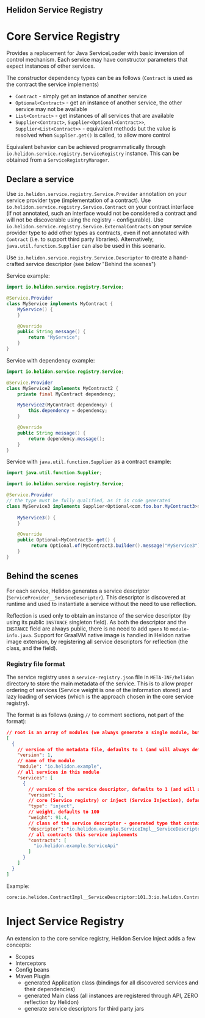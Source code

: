 Helidon Service Registry
----

# Core Service Registry

Provides a replacement for Java ServiceLoader with basic inversion of control mechanism.
Each service may have constructor parameters that expect instances of other services.

The constructor dependency types can be as follows (`Contract` is used as the contract the service implements)

- `Contract` - simply get an instance of another service
- `Optional<Contract>` - get an instance of another service, the other service may not be available
- `List<Contract>` - get instances of all services that are available
- `Supplier<Contract>`, `Supplier<Optional<Contract>>`, `Supplier<List<Contract>>` - equivalent methods but the value is resolved
  when `Supplier.get()` is called, to allow more control

Equivalent behavior can be achieved programmatically through `io.helidon.service.registry.ServiceRegistry` instance. This can be
obtained from a `ServiceRegistryManager`.

## Declare a service

Use `io.helidon.service.registry.Service.Provider` annotation on your service provider type (implementation of a contract).
Use `io.helidon.service.registry.Service.Contract` on your contract interface (if not annotated, such an interface would not be
considered a contract and will not be discoverable using the registry - configurable).
Use `io.helidon.service.registry.Service.ExternalContracts` on your service provider type to
add other types as contracts, even if not annotated with `Contract` (i.e. to support third party libraries). Alternatively, 
`java.util.function.Supplier` can also be used in this scenario.

Use `io.helidon.service.registry.Service.Descriptor` to create a hand-crafted service descriptor (see below "Behind the scenes")

Service example:

```java
import io.helidon.service.registry.Service;

@Service.Provider
class MyService implements MyContract {
    MyService() {
    }

    @Override
    public String message() {
        return "MyService";
    }
}
```

Service with dependency example:

```java
import io.helidon.service.registry.Service;

@Service.Provider
class MyService2 implements MyContract2 {
    private final MyContract dependency;

    MyService2(MyContract dependency) {
        this.dependency = dependency;
    }

    @Override
    public String message() {
        return dependency.message();
    }
}
```

Service with `java.util.function.Supplier` as a contract example:

```java
import java.util.function.Supplier;

import io.helidon.service.registry.Service;

@Service.Provider
// the type must be fully qualified, as it is code generated
class MyService3 implements Supplier<Optional<com.foo.bar.MyContract3>> {
    
    MyService3() {
    }

    @Override
    public Optional<MyContract3> get() {
         return Optional.of(MyContract3.builder().message("MyService3").build());
    }
}
```

## Behind the scenes

For each service, Helidon generates a service descriptor (`ServiceProvider__ServiceDescriptor`).
This descriptor is discovered at runtime and used to instantiate a service without the need to use reflection.

Reflection is used only to obtain an instance of the service descriptor (by using its public `INSTANCE` singleton field). As both
the descriptor and the `INSTANCE` field are always public, there is no need to add `opens` to `module-info.java`.
Support for GraalVM native image is handled in Helidon native image extension, by registering all service descriptors for
reflection (the class, and the field).

### Registry file format

The service registry uses a `service-registry.json` file in `META-INF/helidon` directory to store the main metadata of
the service. This is to allow proper ordering of services (Service weight is one of the information stored) and
lazy loading of services (which is the approach chosen in the core service registry).

The format is as follows (using `//` to comment sections, not part of the format):

```json
// root is an array of modules (we always generate a single module, but this allows a combined array, i.e. when using shading
[
  {
    // version of the metadata file, defaults to 1 (and will always default to 1)
    "version": 1,
    // name of the module
    "module": "io.helidon.example",
    // all services in this module
    "services": [
      {
        // version of the service descriptor, defaults to 1 (and will always default to 1)
        "version": 1,
        // core (Service registry) or inject (Service Injection), defaults to core
        "type": "inject",
        // weight, defaults to 100
        "weight": 91.4,
        // class of the service descriptor - generated type that contains public constant INSTANCE
        "descriptor": "io.helidon.example.ServiceImpl__ServiceDescriptor",
        // all contracts this service implements
        "contracts": [
          "io.helidon.example.ServiceApi"
        ]
      }
    ]
  }
]
```

Example:

```
core:io.helidon.ContractImpl__ServiceDescriptor:101.3:io.helidon.Contract1,io.helidon.Contract2
```

# Inject Service Registry

An extension to the core service registry, Helidon Service Inject adds a few concepts:
- Scopes
- Interceptors
- Config beans
- Maven Plugin
  - generated Application class (bindings for all discovered services and their dependencies)
  - generated Main class (all instances are registered through API, ZERO reflection by Helidon)
  - generate service descriptors for third party jars